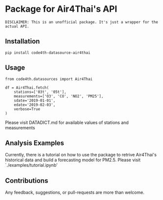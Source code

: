 # Package for Air4Thai's API

```
DISCLAIMER: This is an unofficial package. It's just a wrapper for the actual API.
```

## Installation
```
pip install code4th-datasource-air4thai
```

## Usage
```
from code4th.datasources import Air4Thai

df = Air4Thai.fetch(
    stations=['03t', '05t'],
    measurements=['O3', 'CO', 'NO2', 'PM25'],
    sdate='2019-01-01',
    edate='2019-02-03',
    verbose=True
)
```

Please visit DATADICT.md for available values of stations and measurements

## Analysis Examples
Currently, there is a tutorial on how to use the package to retrive Air4Thai's historical data and build a forecasting model for PM2.5.
Please visit `./examples/tutorial.ipynb'


## Contributions
Any feedback, suggestions, or pull-requests are more than welcome.

